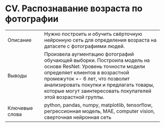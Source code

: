 # CV. Распознавание возраста по фотографии

|     |   |     |
| --- | --- | --- |
| Описание |   | Нужно построить и обучить свёрточную нейронную сеть для определения возраста на датасете с фотографиями людей. |
| Выводы |   |  Произвела аугментацию фотографий обучающей выборки. Построила модель на основе ResNet. Уровень точности модели определяет клиентов в возрастной промежуток +- 6 лет, что позволит анализировать покупки и предлагать товары, которые могут заинтересовать покупателей этой возрастной группы.|
| Ключевые слова |   | python, pandas, numpy, matplotlib, tensorflow, регрессионная модель, МАЕ, computer vision, сверточная нейронная сеть |
